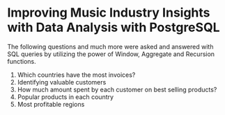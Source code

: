 # Improving Music Industry Insights with Data Analysis with PostgreSQL

The following questions and much more were asked and answered with SQL queries by utilizing the power of Window, Aggregate and Recursion functions.

1. Which countries have the most invoices?
2. Identifying valuable customers
3. How much amount spent by each customer on best selling products?
4. Popular products in each country
5. Most profitable regions
